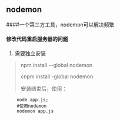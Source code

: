## nodemon
####一个第三方工具，nodemon可以解决频繁
#### 修改代码重启服务器的问题
1. 需要独立安装

>npm install --global nodemon
>
>cnpm install -global nodemon
>
>安装结束后，使用：
>
```
    node app.js;
    #使用nodemon
    nodemon app.js

```